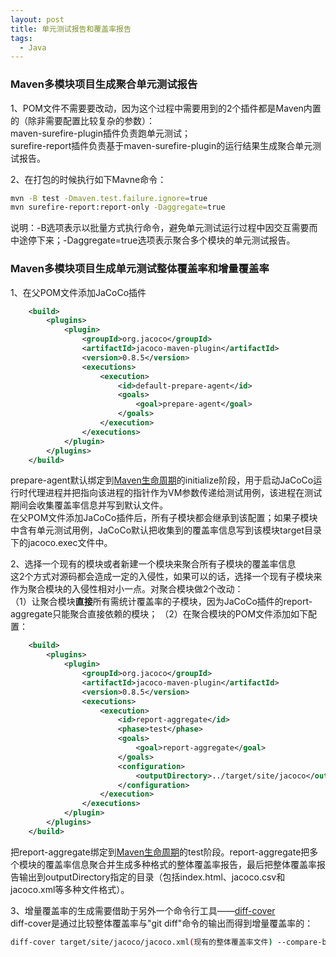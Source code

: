 ```yaml
---
layout: post
title: 单元测试报告和覆盖率报告
tags:
  - Java
---
```



### Maven多模块项目生成聚合单元测试报告
1、POM文件不需要要改动，因为这个过程中需要用到的2个插件都是Maven内置的（除非需要配置比较复杂的参数）：  
maven-surefire-plugin插件负责跑单元测试；  
surefire-report插件负责基于maven-surefire-plugin的运行结果生成聚合单元测试报告。  


2、在打包的时候执行如下Mavne命令：  
```bash
mvn -B test -Dmaven.test.failure.ignore=true
mvn surefire-report:report-only -Daggregate=true
```
说明：-B选项表示以批量方式执行命令，避免单元测试运行过程中因交互需要而中途停下来；-Daggregate=true选项表示聚合多个模块的单元测试报告。  




### Maven多模块项目生成单元测试整体覆盖率和增量覆盖率
1、在父POM文件添加JaCoCo插件  
```xml
    <build>
        <plugins>
            <plugin>
                <groupId>org.jacoco</groupId>
                <artifactId>jacoco-maven-plugin</artifactId>
                <version>0.8.5</version>
                <executions>
                    <execution>
                        <id>default-prepare-agent</id>
                        <goals>
                            <goal>prepare-agent</goal>
                        </goals>
                    </execution>
                </executions>
            </plugin>
        </plugins>
    </build>
```
prepare-agent默认绑定到[Maven生命周期](http://maven.apache.org/ref/current/maven-core/lifecycles.html)的initialize阶段，用于启动JaCoCo运行时代理进程并把指向该进程的指针作为VM参数传递给测试用例，该进程在测试期间会收集覆盖率信息并写到默认文件。  
在父POM文件添加JaCoCo插件后，所有子模块都会继承到该配置；如果子模块中含有单元测试用例，JaCoCo默认把收集到的覆盖率信息写到该模块target目录下的jacoco.exec文件中。  


2、选择一个现有的模块或者新建一个模块来聚合所有子模块的覆盖率信息  
这2个方式对源码都会造成一定的入侵性，如果可以的话，选择一个现有子模块来作为聚合模块的入侵性相对小一点。对聚合模块做2个改动：  
（1）让聚合模块**直接**所有需统计覆盖率的子模块，因为JaCoCo插件的report-aggregate只能聚合直接依赖的模块；  （2）在聚合模块的POM文件添加如下配置：  
```xml
    <build>
        <plugins>
            <plugin>
                <groupId>org.jacoco</groupId>
                <artifactId>jacoco-maven-plugin</artifactId>
                <version>0.8.5</version>
                <executions>
                    <execution>
                        <id>report-aggregate</id>
						<phase>test</phase>
                        <goals>
                            <goal>report-aggregate</goal>
                        </goals>
						<configuration>
							<outputDirectory>../target/site/jacoco</outputDirectory>
						</configuration>
                    </execution>
                </executions>
            </plugin>
        </plugins>
    </build>
```
把report-aggregate绑定到[Maven生命周期](http://maven.apache.org/ref/current/maven-core/lifecycles.html)的test阶段。report-aggregate把多个模块的覆盖率信息聚合并生成多种格式的整体覆盖率报告，最后把整体覆盖率报告输出到outputDirectory指定的目录（包括index.html、jacoco.csv和jacoco.xml等多种文件格式）。  


3、增量覆盖率的生成需要借助于另外一个命令行工具——[diff-cover](https://diff-cover.readthedocs.io/en/latest/README.html)  
diff-cover是通过比较整体覆盖率与"git diff"命令的输出而得到增量覆盖率的：  
```bash
diff-cover target/site/jacoco/jacoco.xml(现有的整体覆盖率文件) --compare-branch=origin/master(远程参考分支名称) --src-roots  app-demo-core/src/main/java app-demo-rpc/src/main/java(源码路径，多模块之前用空格隔开) --html-report target/site/diff-coverage.htm
```


